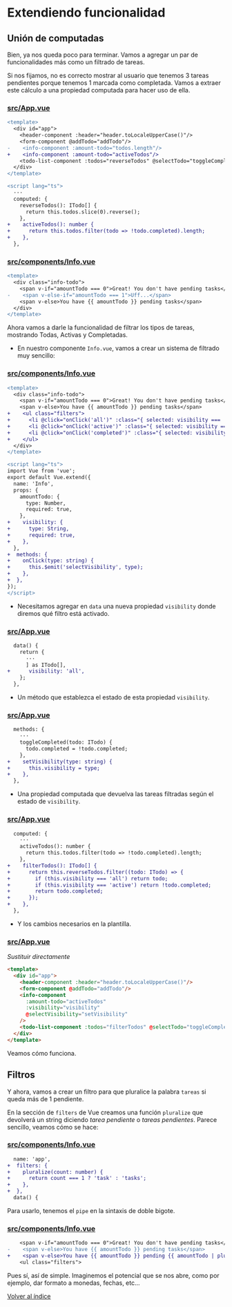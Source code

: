 # Extendiendo funcionalidad

## Unión de computadas

Bien, ya nos queda poco para terminar. Vamos a agregar un par de funcionalidades más como un filtrado de tareas.

Si nos fijamos, no es correcto mostrar al usuario que tenemos 3 tareas pendientes porque tenemos 1 marcada como completada. Vamos a extraer este cálculo a una propiedad computada para hacer uso de ella.

### [src/App.vue](./src/App.vue)

```diff
<template>
  <div id="app">
    <header-component :header="header.toLocaleUpperCase()"/>
    <form-component @addTodo="addTodo"/>
-    <info-component :amount-todo="todos.length"/>
+    <info-component :amount-todo="activeTodos"/>
    <todo-list-component :todos="reverseTodos" @selectTodo="toggleCompleted"/>
  </div>
</template>

<script lang="ts">
  ···
  computed: {
    reverseTodos(): ITodo[] {
      return this.todos.slice(0).reverse();
    },
+    activeTodos(): number {
+      return this.todos.filter(todo => !todo.completed).length;
+    },
  },  
```

### [src/components/Info.vue](./src/components/Info.vue)

```diff
<template>
  <div class="info-todo">
    <span v-if="amountTodo === 0">Great! You don't have pending tasks</span>
-    <span v-else-if="amountTodo === 1">Uff...</span>
    <span v-else>You have {{ amountTodo }} pending tasks</span>
  </div>
</template>
```

Ahora vamos a darle la funcionalidad de filtrar los tipos de tareas, mostrando Todas, Activas y Completadas.

- En nuestro componente `Info.vue`, vamos a crear un sistema de filtrado muy sencillo:

### [src/components/Info.vue](./src/components/Info.vue)

```diff
<template>
  <div class="info-todo">
    <span v-if="amountTodo === 0">Great! You don't have pending tasks</span>
    <span v-else>You have {{ amountTodo }} pending tasks</span>
+    <ul class="filters">
+      <li @click="onClick('all')" :class="{ selected: visibility === 'all' }">All</li>
+      <li @click="onClick('active')" :class="{ selected: visibility === 'active' }">Active</li>
+      <li @click="onClick('completed')" :class="{ selected: visibility === 'completed' }">Complete</li>
+    </ul>
  </div>
</template>

<script lang="ts">
import Vue from 'vue';
export default Vue.extend({
  name: 'Info',
  props: {
    amountTodo: {
      type: Number,
      required: true,
    },
+    visibility: {
+      type: String,
+      required: true,
+    },
  },
+  methods: {
+    onClick(type: string) {
+      this.$emit('selectVisibility', type);
+    },
+  },
});
</script>

```

- Necesitamos agregar en `data` una nueva propiedad `visibility` donde diremos qué filtro está activado.

### [src/App.vue](./src/App.vue)

```diff
  data() {
    return {
      ···
      ] as ITodo[],
+      visibility: 'all',
    };
  },
```

- Un método que establezca el estado de esta propiedad `visibility`.

### [src/App.vue](./src/App.vue)

```diff
  methods: {
    ···
    toggleCompleted(todo: ITodo) {
      todo.completed = !todo.completed;
    },
+    setVisibility(type: string) {
+      this.visibility = type;
+    },
  },
```

- Una propiedad computada que devuelva las tareas filtradas según el estado de `visibility`.

### [src/App.vue](./src/App.vue)

```diff
  computed: {
    ···
    activeTodos(): number {
      return this.todos.filter(todo => !todo.completed).length;
    },
+    filterTodos(): ITodo[] {
+      return this.reverseTodos.filter((todo: ITodo) => {
+        if (this.visibility === 'all') return todo;
+        if (this.visibility === 'active') return !todo.completed;
+        return todo.completed;
+      });
+    },
  },
```

- Y los cambios necesarios en la plantilla.

### [src/App.vue](./src/App.vue)

*Sustituir directamente*

```html
<template>
  <div id="app">
    <header-component :header="header.toLocaleUpperCase()"/>
    <form-component @addTodo="addTodo"/>
    <info-component
      :amount-todo="activeTodos"
      :visibility="visibility"
      @selectVisibility="setVisibility"
    />
    <todo-list-component :todos="filterTodos" @selectTodo="toggleCompleted"/>
  </div>
</template>
```

Veamos cómo funciona.

## Filtros

Y ahora, vamos a crear un filtro para que pluralice la palabra `tareas` si queda más de 1 pendiente.

En la sección de `filters` de Vue creamos una función `pluralize` que devolverá un string diciendo *tarea pendiente* o *tareas pendientes*. Parece sencillo, veamos cómo se hace:

### [src/components/Info.vue](./src/components/Info.vue)

```diff
  name: 'app',
+  filters: {
+    pluralize(count: number) {
+      return count === 1 ? 'task' : 'tasks';
+    },
+  },
  data() {
```

Para usarlo, tenemos el `pipe` en la sintaxis de doble bigote.

### [src/components/Info.vue](./src/components/Info.vue)

```diff
    <span v-if="amountTodo === 0">Great! You don't have pending tasks</span>
-    <span v-else>You have {{ amountTodo }} pending tasks</span>
+    <span v-else>You have {{ amountTodo }} pending {{ amountTodo | pluralize }}</span>
    <ul class="filters">
```

Pues sí, así de simple. Imaginemos el potencial que se nos abre, como por ejemplo, dar formato a monedas, fechas, etc...

[Volver al índice](../README_ES.md/#agenda)
